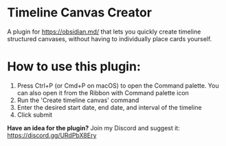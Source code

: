 # Timeline Canvas Creator

A plugin for https://obsidian.md/ that lets you quickly create timeline structured canvases, without having to individually place cards yourself.

# How to use this plugin:

1. Press Ctrl+P (or Cmd+P on macOS) to open the Command palette. You can also open it from the Ribbon with Command palette icon
2. Run the 'Create timeline canvas' command
3. Enter the desired start date, end date, and interval of the timeline
4. Click submit

**Have an idea for the plugin?** Join my Discord and suggest it: https://discord.gg/URdPbX8Ery
